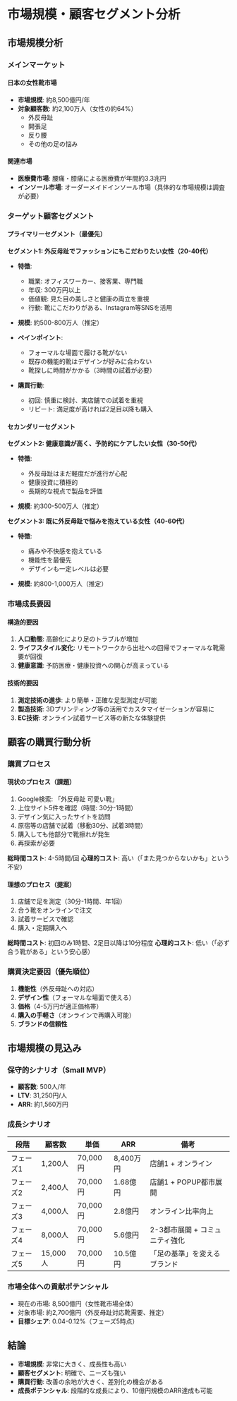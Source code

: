 # 市場規模・顧客セグメント分析

## 市場規模分析

### メインマーケット

#### 日本の女性靴市場
- **市場規模**: 約8,500億円/年
- **対象顧客数**: 約2,100万人（女性の約64%）
  - 外反母趾
  - 開張足
  - 反り腰
  - その他の足の悩み

#### 関連市場
- **医療費市場**: 腰痛・膝痛による医療費が年間約3.3兆円
- **インソール市場**: オーダーメイドインソール市場（具体的な市場規模は調査が必要）

### ターゲット顧客セグメント

#### プライマリーセグメント（最優先）
**セグメント1: 外反母趾でファッションにもこだわりたい女性（20-40代）**
- **特徴**: 
  - 職業: オフィスワーカー、接客業、専門職
  - 年収: 300万円以上
  - 価値観: 見た目の美しさと健康の両立を重視
  - 行動: 靴にこだわりがある、Instagram等SNSを活用

- **規模**: 約500-800万人（推定）
- **ペインポイント**: 
  - フォーマルな場面で履ける靴がない
  - 既存の機能的靴はデザインが好みに合わない
  - 靴探しに時間がかかる（3時間の試着が必要）

- **購買行動**: 
  - 初回: 慎重に検討、実店舗での試着を重視
  - リピート: 満足度が高ければ2足目以降も購入

#### セカンダリーセグメント
**セグメント2: 健康意識が高く、予防的にケアしたい女性（30-50代）**
- **特徴**: 
  - 外反母趾はまだ軽度だが進行が心配
  - 健康投資に積極的
  - 長期的な視点で製品を評価

- **規模**: 約300-500万人（推定）

**セグメント3: 既に外反母趾で悩みを抱えている女性（40-60代）**
- **特徴**: 
  - 痛みや不快感を抱えている
  - 機能性を最優先
  - デザインも一定レベルは必要

- **規模**: 約800-1,000万人（推定）

### 市場成長要因

#### 構造的要因
1. **人口動態**: 高齢化により足のトラブルが増加
2. **ライフスタイル変化**: リモートワークから出社への回帰でフォーマルな靴需要が回復
3. **健康意識**: 予防医療・健康投資への関心が高まっている

#### 技術的要因
1. **測定技術の進歩**: より簡単・正確な足型測定が可能
2. **製造技術**: 3Dプリンティング等の活用でカスタマイゼーションが容易に
3. **EC技術**: オンライン試着サービス等の新たな体験提供

## 顧客の購買行動分析

### 購買プロセス

#### 現状のプロセス（課題）
1. Google検索: 「外反母趾 可愛い靴」
2. 上位サイト5件を確認（時間: 30分-1時間）
3. デザイン気に入ったサイトを訪問
4. 原宿等の店舗で試着（移動30分、試着3時間）
5. 購入しても他部分で靴擦れが発生
6. 再探索が必要

**総時間コスト**: 4-5時間/回
**心理的コスト**: 高い（「また見つからないかも」という不安）

#### 理想のプロセス（提案）
1. 店舗で足を測定（30分-1時間、年1回）
2. 合う靴をオンラインで注文
3. 試着サービスで確認
4. 購入・定期購入へ

**総時間コスト**: 初回のみ1時間、2足目以降は10分程度
**心理的コスト**: 低い（「必ず合う靴がある」という安心感）

### 購買決定要因（優先順位）

1. **機能性**（外反母趾への対応）
2. **デザイン性**（フォーマルな場面で使える）
3. **価格**（4-5万円が適正価格帯）
4. **購入の手軽さ**（オンラインで再購入可能）
5. **ブランドの信頼性**

## 市場規模の見込み

### 保守的シナリオ（Small MVP）
- **顧客数**: 500人/年
- **LTV**: 31,250円/人
- **ARR**: 約1,560万円

### 成長シナリオ

| 段階 | 顧客数 | 単価 | ARR | 備考 |
|------|--------|------|-----|------|
| フェーズ1 | 1,200人 | 70,000円 | 8,400万円 | 店舗1 + オンライン |
| フェーズ2 | 2,400人 | 70,000円 | 1.68億円 | 店舗1 + POPUP都市展開 |
| フェーズ3 | 4,000人 | 70,000円 | 2.8億円 | オンライン比率向上 |
| フェーズ4 | 8,000人 | 70,000円 | 5.6億円 | 2-3都市展開 + コミュニティ強化 |
| フェーズ5 | 15,000人 | 70,000円 | 10.5億円 | 「足の基準」を変えるブランド |

### 市場全体への貢献ポテンシャル
- 現在の市場: 8,500億円（女性靴市場全体）
- 対象市場: 約2,700億円（外反母趾対応靴需要、推定）
- **目標シェア**: 0.04-0.12%（フェーズ5時点）

## 結論

- **市場規模**: 非常に大きく、成長性も高い
- **顧客セグメント**: 明確で、ニーズも強い
- **購買行動**: 改善の余地が大きく、差別化の機会がある
- **成長ポテンシャル**: 段階的な成長により、10億円規模のARR達成も可能

